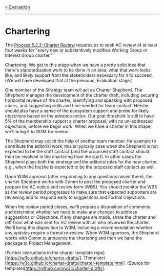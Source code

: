 [< Evaluation](3.Evaluation.md)

---

# Chartering

The [Process 5.2.3: Charter Review](https://www.w3.org/Consortium/Process/#CharterReview) requires us to seek AC review of at least four weeks
for "every new or substantively modified Working Group or Interest Group
charter."

Chartering: We get to this stage when we have a pretty solid idea that
there's standardization work to be done in an area, what that work looks
like, and likely support from the stakeholders necessary for it to
succeed. (We will have developed that at the previous, Evaluation stage.)

One member of the Strategy team will act as Charter Shepherd. The
Shepherd manages the development of the charter draft, including
securing horizontal reviews of the charter, identifying and speaking
with proposed chairs, and suggesting skills and time needed for team
contact. He/she should also have a sense of the ecosystem support and probe
for likely objections based on the advance notice. Our goal threshold is
still to have 5% of the membership support a charter proposal, with no
un-addressed objections, before we begin work. When we have a charter in
this shape, we'll bring it to W3M for review.

The Shepherd may solicit the help of another team member, for example 
to contribute the editorial work; this is typically case when the Shepherd 
is not expected to be the staff contact (and
the proposed staff contact should then be involved in the chartering from the start). 
In other cases the Shepherd plays both the strategy and the editorial 
roles for the new charter, e.g., when the he/she is expected to be the 
proposed staff contact as well.
	
Upon W3M approval (after responding to any questions raised there), the
charter Shepherd works with Comm to post the proposed charter and
prepare the AC notice and review form (WBS). You should monitor the WBS
as the review period progresses to make sure that expected supporters
are reviewing and to respond early to suggestions and Formal Objections.

When the review period closes, we'll prepare a disposition of comments
and determine whether we need to make any changes to address suggestions
or Objections. If any changes are made, share the charter and diff from 
what was sent for AC review with all who reviewed the charter. 
We'll bring this disposition to W3M, including a
recommendation whether any updates require a formal re-review. 
When W3M approves, the
Shepherd works with Comm to announce the chartering and then we hand the
package to Project Management.

(Further instructions in the charter template repo)[https://w3c.github.io/charter-drafts/].  (Template)[https://w3c.github.io/charter-drafts/charter-template.html]. (Source for template)[https://github.com/w3c/charter-drafts].
